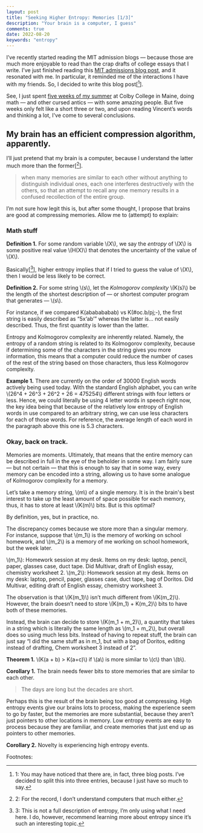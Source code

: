 ```yaml
---
layout: post
title: "Seeking Higher Entropy: Memories [1/3]"
description: "Your brain is a computer, I guess"
comments: true
date: 2022-08-20
keywords: "entropy"
---
```

  
I’ve recently started reading the MIT admission blogs — because those are much more enjoyable to read than the crap drafts of college essays that I write. I’ve just finished reading this [MIT admissions blog post](https://mitadmissions.org/blogs/entry/novelty/), and it resonated with me. In particular, it reminded me of the interactions I have with my friends. So, I decided to write this blog post[[^1]].

See, I just spent [five weeks of my summer](https://www.mathcamp.org/) at Colby College in Maine, doing math — and other cursed antics — with some amazing people. But five weeks only felt like a short three or two, and upon reading Vincent’s words and thinking a lot, I've come to several conclusions.  

## My brain has an efficient compression algorithm, apparently. 

I’ll just pretend that my brain is a computer, because I understand the latter much more than the former[[^2]].

> when many memories are similar to each other without anything to distinguish individual ones, each one interferes destructively with the others, so that an attempt to recall any one memory results in a confused recollection of the entire group.

I’m not sure how legit this is, but after some thought, I propose that brains are good at compressing memories. Allow me to (attempt) to explain:

### Math stuff

**Definition 1.** For some random variable \\(X\\), we say the *entropy* of \\(X\\) is some positive real value \\(H(X)\\) that denotes the uncertainty of the value of \\(X\\). 

Basically[[^3]], higher entropy implies that if I tried to guess the value of \\(X\\), then I would be less likely to be correct.

**Definition 2.** For some string \\(s\\), let the *Kolmogorov complexity* \\(K(s)\\) be the length of the shortest description of — or shortest computer program that generates — \\(s\\).

For instance, if we compared K(ababababab) vs K(#oc.b/pj;-), the first string is easily described as “5x‘ab’” whereas the latter is… not easily described. Thus, the first quantity is lower than the latter. 

Entropy and Kolmogorov complexity are inherently related. Namely, the entropy of a random string is related to its Kolmogorov complexity, because if determining some of the characters in the string gives you more information, this means that a computer could reduce the number of cases of the rest of the string based on those characters, thus less Kolmogorov complexity. 

**Example 1.** There are currently on the order of 30000 English words actively being used today. With the standard English alphabet, you can write \\(26^4 + 26^3 + 26^2 + 26 = 475254\\) different strings with four letters or less. Hence, we could literally be using 4 letter words in speech right now, the key idea being that because of the relatively low entropy of English words in use compared to an arbitrary string, we can use less characters for each of those words. For reference, the average length of each word in the paragraph above this one is 5.3 characters. 

### Okay, back on track.

Memories are moments. Ultimately, that means that the entire memory can be described in full in the eye of the beholder in some way. I am fairly sure — but not certain — that this is enough to say that in some way, every memory can be encoded into a string, allowing us to have some analogue of Kolmogorov complexity for a memory. 

Let’s take a memory string, \\(m\\) of a single memory. It is in the brain's best interest to take up the least amount of space possible for each memory, thus, it has to store at least \\(K(m)\\) bits. But is this optimal?

By definition, yes, but in practice, no. 

The discrepancy comes because we store more than a singular memory. For instance, suppose that \\(m_1\\) is the memory of working on school homework, and \\(m_2\\) is a memory of me working on school homework, but the week later. 

\\(m_1\\): Homework session at my desk. Items on my desk: laptop, pencil, paper, glasses case, duct tape. Did Multivar, draft of English essay, chemistry worksheet 2. 
\\(m_2\\): Homework session at my desk. Items on my desk: laptop, pencil, paper, glasses case, duct tape, bag of Doritos. Did Multivar, editing draft of English essay, chemistry worksheet 3. 

The observation is that \\(K(m_1)\\) isn’t much different from \\(K(m_2)\\). However, the brain doesn’t need to store \\(K(m_1) + K(m_2)\\) bits to have both of these memories. 

Instead, the brain can decide to store \\(K(m_1 + m_2)\\), a quantity that takes in a string which is literally the same length as \\(m_1 + m_2\\), but overall does so using much less bits. Instead of having to repeat stuff, the brain can just say “I did the same stuff as in m_1, but with a bag of Doritos, editing instead of drafting, Chem worksheet 3 instead of 2”. 
	
**Theorem 1.** \\(K(a + b) > K(a+c)\\) if \\(a\\) is more similar to \\(c\\) than \\(b\\). 

**Corollary 1.** The brain needs fewer bits to store memories that are similar to each other.

> The days are long but the decades are short. 

Perhaps this is the result of the brain being too good at compressing. High entropy events give our brains lots to process, making the experience seem to go by faster, but the memories are more substantial, because they aren’t just pointers to other locations in memory. Low entropy events are easy to process because they are familiar, and create memories that just end up as pointers to other memories.

**Corollary 2.** Novelty is experiencing high entropy events. 


Footnotes: 
[^1]: 1: You may have noticed that there are, in fact, three blog posts. I’ve decided to split this into three entries, because I just have so much to say.
[^2]: 2: For the record, I don’t understand computers that much either. 
[^3]: 3: This is not a full description of entropy, I’m only using what I need here. I do, however, recommend learning more about entropy since it’s such an interesting topic. 
